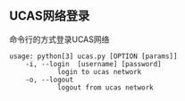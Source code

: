 ## UCAS网络登录

命令行的方式登录UCAS网络

```
usage: python[3] ucas.py [OPTION [params]]
    -i, --login  [username] [password]
            login to ucas network
    -o, --logout
            logout from ucas network
```
